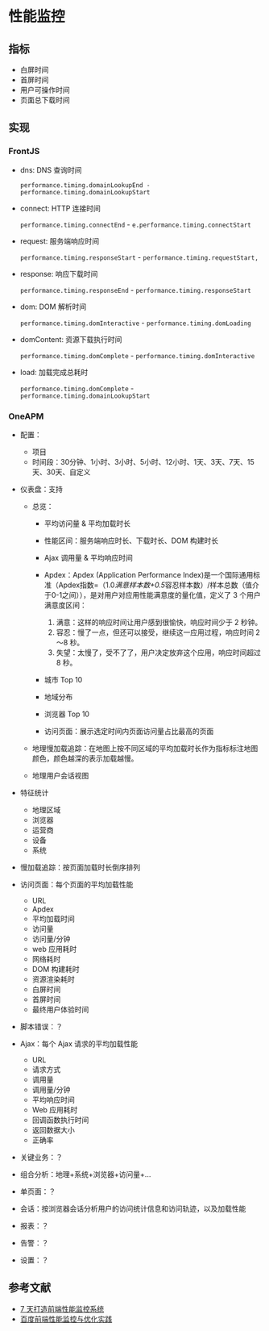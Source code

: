 # 性能监控

## 指标

- 白屏时间
- 首屏时间
- 用户可操作时间
- 页面总下载时间

## 实现

### FrontJS

- dns: DNS 查询时间

    `performance.timing.domainLookupEnd - performance.timing.domainLookupStart`

- connect: HTTP 连接时间

    `performance.timing.connectEnd` - `e.performance.timing.connectStart`

- request: 服务端响应时间

    `performance.timing.responseStart` - `performance.timing.requestStart,`

- response: 响应下载时间

    `performance.timing.responseEnd` - `performance.timing.responseStart`
    
- dom: DOM 解析时间

    `performance.timing.domInteractive` - `performance.timing.domLoading`

- domContent: 资源下载执行时间

    `performance.timing.domComplete` - `performance.timing.domInteractive`

- load: 加载完成总耗时

    `performance.timing.domComplete` - `performance.timing.domainLookupStart`

### OneAPM

- 配置：

    - 项目
    - 时间段：30分钟、1小时、3小时、5小时、12小时、1天、3天、7天、15天、30天、自定义

- 仪表盘：支持

    - 总览：

        - 平均访问量 & 平均加载时长
        - 性能区间：服务端响应时长、下载时长、DOM 构建时长
        - Ajax 调用量 & 平均响应时间
        - Apdex：Apdex (Application Performance Index)是一个国际通用标准（Apdex指数=（1.0*满意样本数+0.5*容忍样本数）/样本总数（值介于0-1之间）），是对用户对应用性能满意度的量化值，定义了 3 个用户满意度区间：

            1. 满意：这样的响应时间让用户感到很愉快，响应时间少于 2 秒钟。
            2. 容忍：慢了一点，但还可以接受，继续这一应用过程，响应时间 2～8 秒。
            3. 失望：太慢了，受不了了，用户决定放弃这个应用，响应时间超过 8 秒。

        - 城市 Top 10
        - 地域分布
        - 浏览器 Top 10
        - 访问页面：展示选定时间内页面访问量占比最高的页面

    - 地理慢加载追踪：在地图上按不同区域的平均加载时长作为指标标注地图颜色，颜色越深的表示加载越慢。
    - 地理用户会话视图

- 特征统计

    - 地理区域
    - 浏览器
    - 运营商
    - 设备
    - 系统

- 慢加载追踪：按页面加载时长倒序排列
- 访问页面：每个页面的平均加载性能

    - URL
    - Apdex
    - 平均加载时间
    - 访问量
    - 访问量/分钟
    - web 应用耗时
    - 网络耗时
    - DOM 构建耗时
    - 资源渲染耗时
    - 白屏时间
    - 首屏时间
    - 最终用户体验时间

- 脚本错误：？
- Ajax：每个 Ajax 请求的平均加载性能

    - URL
    - 请求方式
    - 调用量
    - 调用量/分钟
    - 平均响应时间
    - Web 应用耗时
    - 回调函数执行时间
    - 返回数据大小
    - 正确率

- 关键业务：？
- 组合分析：地理+系统+浏览器+访问量+...
- 单页面：？
- 会话：按浏览器会话分析用户的访问统计信息和访问轨迹，以及加载性能
- 报表：？
- 告警：？
- 设置：？

## 参考文献

- [7 天打造前端性能监控系统](http://fex.baidu.com/blog/2014/05/build-performance-monitor-in-7-days/)
- [百度前端性能监控与优化实践](https://www.slideshare.net/welefen/ss-13579027)
